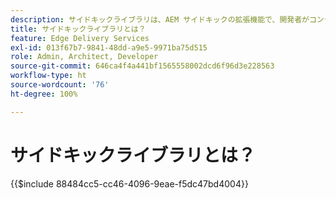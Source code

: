 ```yaml
---
description: サイドキックライブラリは、AEM サイドキックの拡張機能で、開発者がコンテンツ作成者向けの UI 駆動ツールを作成できるようにします。作成者にすべてのブロックのリストを直感的な方法で表示できる組み込みのブロックプラグインが含まれているので、作成者はブロックのあらゆるバリエーションを覚えたり検索したりする必要がなくなります。開発者は、サイドキックライブラリ用に独自のプラグインを作成することもできます。
title: サイドキックライブラリとは？
feature: Edge Delivery Services
exl-id: 013f67b7-9841-48dd-a9e5-9971ba75d515
role: Admin, Architect, Developer
source-git-commit: 646ca4f4a441bf1565558002dcd6f96d3e228563
workflow-type: ht
source-wordcount: '76'
ht-degree: 100%

---
```


# サイドキックライブラリとは？

{{$include 88484cc5-cc46-4096-9eae-f5dc47bd4004}}
